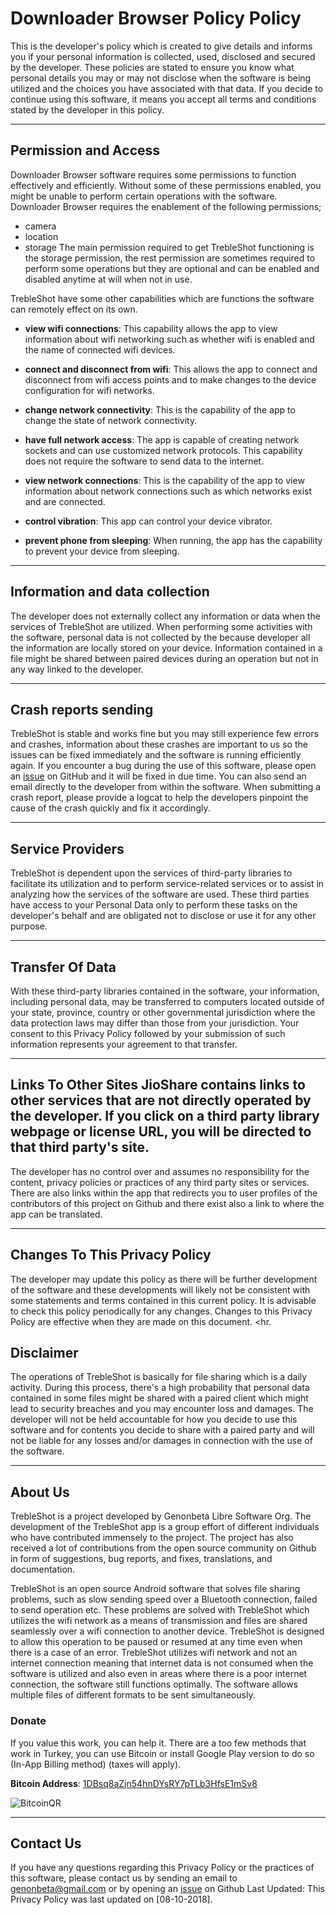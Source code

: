 # Downloader Browser  Policy Policy
This is the developer's policy which is created to give details and informs you if your personal information is collected, used, disclosed and secured by the developer. These policies are stated to ensure you know what personal details you may or may not disclose when the software is being utilized and the choices you have associated with that data. If you decide to continue using this software, it means you accept all terms and conditions stated by the developer in this policy. <hr>

## Permission and Access

Downloader Browser software requires some permissions to function effectively and efficiently. Without some of these permissions enabled, you might be unable to perform certain operations with the software.
Downloader Browser requires the enablement of the following permissions;
- camera
- location
- storage
The main permission required to get TrebleShot functioning is the storage permission, the rest permission are sometimes required to perform some operations but they are optional and can be enabled and disabled anytime at will when not in use.

TrebleShot have some other capabilities which are functions the software can remotely effect on its own.

- **view wifi connections**: This capability allows the app to view information about wifi networking such as whether wifi is enabled and the name of connected wifi devices.

- **connect and disconnect from wifi**: This allows the app to connect and disconnect from wifi access points and to make changes to the device configuration for wifi networks.

- **change network connectivity**: This is the capability of the app to change the state of network connectivity.

- **have full network access**: The app is capable of creating network sockets and can use customized network protocols. This capability does not require the software to send data to the internet.

- **view network connections**: This is the capability of the app to view information about network connections such as which networks exist and are connected.

- **control vibration**: This app can control your device vibrator.

- **prevent phone from sleeping**: When running, the app has the capability to prevent your device from sleeping.  

<hr>

## Information and data collection

The developer does not externally collect any information or data when the services of TrebleShot are utilized. When performing some activities with the software, personal data is not collected by the because developer all the information are locally stored on your device. Information contained in a file might be shared between paired devices during an operation but not in any way linked to the developer. 
<hr>

## Crash reports sending

TrebleShot is stable and works fine but you may still experience few errors and crashes, information about these crashes are important to us so the issues can be fixed immediately and the software is running efficiently again.
If you encounter a bug during the use of this software, please open an [issue](https://github.com/genonbeta/TrebleShot/issues/new) on GitHub and it will be fixed in due time. You can also send an email directly to the developer from within the software. When submitting a crash report, please provide a logcat to help the developers pinpoint the cause of the crash quickly and fix it accordingly. <hr>

## Service Providers

TrebleShot is dependent upon the services of third-party libraries to facilitate its utilization and to perform service-related services or to assist in analyzing how the services of the software are used.
These third parties have access to your Personal Data only to perform these tasks on the developer's behalf and are obligated not to disclose or use it for any other purpose. <hr>


## Transfer Of Data

With these third-party libraries contained in the software, your information, including personal data, may be transferred to computers located outside of your state, province, country or other governmental jurisdiction where the data protection laws may differ than those from your jurisdiction. Your consent to this Privacy Policy followed by your submission of such information represents your agreement to that transfer. <hr>

## Links To Other Sites JioShare contains links to other services that are not directly operated by the developer. If you click on a third party library webpage or license URL, you will be directed to that third party's site.
The developer has no control over and assumes no responsibility for the content, privacy policies or practices of any third party sites or services.
There are also links within the app that redirects you to user profiles of the contributors of this project on Github and there exist also a link to where the app can be translated. <hr>

## Changes To This Privacy Policy

The developer may update this policy as there will be further development of the software and these developments will likely not be consistent with some statements and terms contained in this current policy.
It is advisable to check this policy periodically for any changes. Changes to this Privacy Policy are effective when they are made on this document. <hr.

## Disclaimer

The operations of TrebleShot is basically for file sharing which is a daily activity. During this process, there's a high probability that personal data contained in some files might be shared with a paired client which might lead to security breaches and you may encounter loss and damages. The developer will not be held accountable for how you decide to use this software and for contents you decide to share with a paired party and will not be liable for any losses and/or damages in connection with the use of the software. <hr>

## About Us

TrebleShot is a project developed by Genonbeta Libre Software Org. The development of the TrebleShot app is a group effort of different individuals who have contributed immensely to the project. The project has also received a lot of contributions from the open source community on Github in form of suggestions, bug reports, and fixes, translations, and documentation.

TrebleShot is an open source Android software that solves file sharing problems, such as slow sending speed over a Bluetooth connection, failed to send operation etc. These problems are solved with TrebleShot which utilizes the wifi network as a means of transmission and files are shared seamlessly over a wifi connection to another device. TrebleShot is designed to allow this operation to be paused or resumed at any time even when there is a case of an error. TrebleShot utilizes wifi network and not an internet connection meaning that internet data is not consumed when the software is utilized and also even in areas where there is a poor internet connection, the software still functions optimally.
The software allows multiple files of different formats to be sent simultaneously.

### Donate
If you value this work, you can help it. There are a too few methods that work in Turkey, you can use Bitcoin or install Google Play version to do so (In-App Billing method) (taxes will apply).

**Bitcoin Address**: [1DBsq8aZjn54hnDYsRY7pTLb3HfsE1mSv8](https://blockchain.info/address/1DBsq8aZjn54hnDYsRY7pTLb3HfsE1mSv8)


![BitcoinQR](assets/1DBsq8aZjn54hnDYsRY7pTLb3HfsE1mSv8.png)

<hr>

## Contact Us

If you have any questions regarding this Privacy Policy or the practices of this software, please contact us by sending an email to genonbeta@gmail.com or by opening an [issue](https://github.com/genonbeta/TrebleShot/issues/new) on Github
Last Updated: This Privacy Policy was last updated on [08-10-2018].
 
